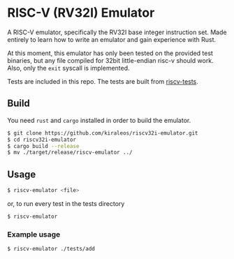 # RISC-V (RV32I) Emulator
A RISC-V emulator, specifically the RV32I base integer instruction set.
Made entirely to learn how to write an emulator and gain experience with Rust.

At this moment, this emulator has only been tested on the provided test binaries, but any file compiled for 32bit little-endian risc-v should work. Also, only the `exit` syscall is implemented.

Tests are included in this repo. The tests are built from [riscv-tests](https://github.com/riscv/riscv-tests).
## Build
You need `rust` and `cargo` installed in order to build the emulator.
```bash
$ git clone https://github.com/kiraleos/riscv32i-emulator.git
$ cd riscv32i-emulator
$ cargo build --release
$ mv ./target/release/riscv-emulator ../
```
## Usage
```bash
$ riscv-emulator <file>
```
or, to run every test in the tests directory
```bash
$ riscv-emulator
```

### Example usage
```bash
$ riscv-emulator ./tests/add
```
